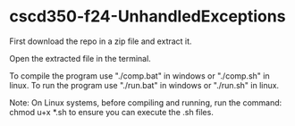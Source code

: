 # cscd350-f24-UnhandledExceptions

First download the repo in a zip file and extract it.

Open the extracted file in the terminal.

To compile the program use "./comp.bat" in windows or "./comp.sh" in linux.
To run the program use "./run.bat" in windows or "./run.sh" in linux.

Note: On Linux systems, before compiling and running, run the command: chmod u+x *.sh to ensure you can execute the .sh files. 